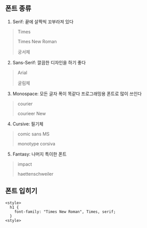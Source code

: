 ## 폰트 종류

1. Serif: 끝에 살짝씩 꼬부라져 있다

>Times 
>
>Times New Roman
>
>궁서체

2. Sans-Serif: 깔끔한 디자인을 하기 좋다

>Arial
>
>굴림체

3. Monospace: 모든 글자 폭이 똑같다 프로그래밍용 폰트로 많이 쓰인다

>courier
>
>courieer New

4. Cursive: 필기체

>comic sans MS
>
>monotype corsiva

5. Fantasy: 나머지 특이한 폰트

>impact
>
>haettenschweiler

## 폰트 입히기

```
<style>
  h1 {
    font-family: "Times New Roman", Times, serif;
  }
<style>
